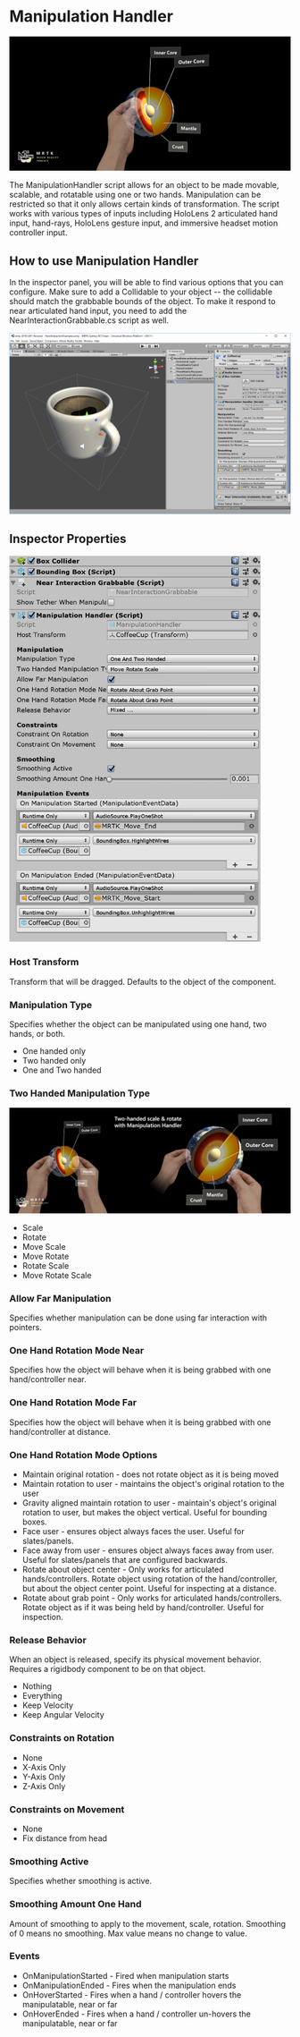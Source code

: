 # Manipulation Handler
![Manipulation Handler](/External/ReadMeImages/ManipulationHandler/MRTK_Manipulation_Main.png)

The ManipulationHandler script allows for an object to be made movable, scalable, and rotatable using one or two hands. Manipulation can be restricted so that it only allows certain kinds of transformation.
The script works with various types of inputs including HoloLens 2 articulated hand input, hand-rays, HoloLens gesture input, and immersive headset motion controller input.


## How to use Manipulation Handler 

In the inspector panel, you will be able to find various options that you can configure. Make sure to add a Collidable to your object -- the collidable should match the grabbable bounds of the object. To make it respond to near articulated hand input, you need to add the NearInteractionGrabbable.cs script as well. 

![Manipulation Handler](/External/ReadMeImages/ManipulationHandler/MRTK_ManipulationHandler_Howto.png)


## Inspector Properties
<img src="/External/ReadMeImages/ManipulationHandler/MRTK_ManipulationHandler_Structure.png" width="450">

### Host Transform
Transform that will be dragged. Defaults to the object of the component.

### Manipulation Type
Specifies whether the object can be manipulated using one hand, two hands, or both.
* One handed only
* Two handed only
* One and Two handed

### Two Handed Manipulation Type

![Manipulation Handler](/External/ReadMeImages/ManipulationHandler/MRTK_ManipulationHandler_TwoHanded.jpg)

* Scale
* Rotate
* Move Scale
* Move Rotate
* Rotate Scale
* Move Rotate Scale

### Allow Far Manipulation
Specifies whether manipulation can be done using far interaction with pointers. 

### One Hand Rotation Mode Near
Specifies how the object will behave when it is being grabbed with one hand/controller near.

### One Hand Rotation Mode Far
Specifies how the object will behave when it is being grabbed with one hand/controller at distance.

### One Hand Rotation Mode Options
* Maintain original rotation - does not rotate object as it is being moved
* Maintain rotation to user - maintains the object's original rotation to the user
* Gravity aligned maintain rotation to user - maintain's object's original rotation to user, but makes the object vertical. Useful for bounding boxes.
* Face user - ensures object always faces the user. Useful for slates/panels.
* Face away from user - ensures object always faces away from user. Useful for slates/panels that are configured backwards.
* Rotate about object center - Only works for articulated hands/controllers. Rotate object using rotation of the hand/controller, but about the object center point. Useful for inspecting at a distance.
* Rotate about grab point - Only works for articulated hands/controllers. Rotate object as if it was being held by hand/controller. Useful for inspection.

### Release Behavior
When an object is released, specify its physical movement behavior. Requires a rigidbody component to be on that object.
* Nothing
* Everything
* Keep Velocity
* Keep Angular Velocity

### Constraints on Rotation
* None
* X-Axis Only
* Y-Axis Only
* Z-Axis Only

### Constraints on Movement
* None
* Fix distance from head

### Smoothing Active
Specifies whether smoothing is active.

### Smoothing Amount One Hand
Amount of smoothing to apply to the movement, scale, rotation. Smoothing of 0 means no smoothing. Max value means no change to value.

### Events
* OnManipulationStarted - Fired when manipulation starts
* OnManipulationEnded - Fires when the manipulation ends
* OnHoverStarted - Fires when a hand / controller hovers the manipulatable, near or far
* OnHoverEnded - Fires when a hand / controller un-hovers the manipulatable, near or far
